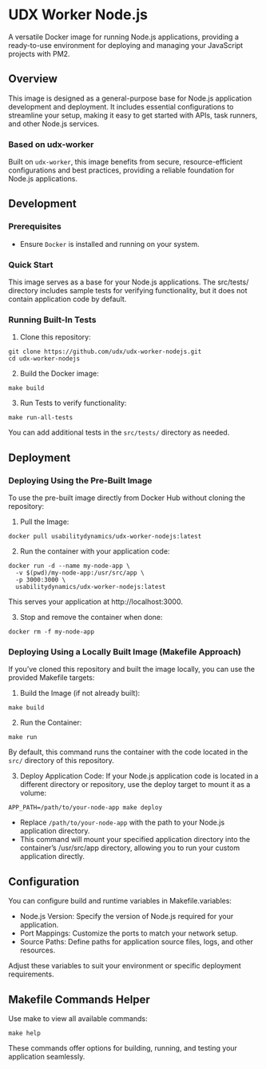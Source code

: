 # UDX Worker Node.js

A versatile Docker image for running Node.js applications, providing a ready-to-use environment for deploying and managing your JavaScript projects with PM2.

## Overview

This image is designed as a general-purpose base for Node.js application development and deployment. It includes essential configurations to streamline your setup, making it easy to get started with APIs, task runners, and other Node.js services.

### Based on udx-worker

Built on `udx-worker`, this image benefits from secure, resource-efficient configurations and best practices, providing a reliable foundation for Node.js applications.

## Development

### Prerequisites

- Ensure `Docker` is installed and running on your system.

### Quick Start

This image serves as a base for your Node.js applications. The src/tests/ directory includes sample tests for verifying functionality, but it does not contain application code by default.

### Running Built-In Tests

1. Clone this repository:

```
git clone https://github.com/udx/udx-worker-nodejs.git
cd udx-worker-nodejs
```

2. Build the Docker image:

```
make build
```

3. Run Tests to verify functionality:

```
make run-all-tests
```

You can add additional tests in the `src/tests/` directory as needed.

## Deployment

### Deploying Using the Pre-Built Image

To use the pre-built image directly from Docker Hub without cloning the repository:

1. Pull the Image:

```
docker pull usabilitydynamics/udx-worker-nodejs:latest
```

2. Run the container with your application code:

```
docker run -d --name my-node-app \
  -v $(pwd)/my-node-app:/usr/src/app \
  -p 3000:3000 \
  usabilitydynamics/udx-worker-nodejs:latest
```

This serves your application at http://localhost:3000.

3. Stop and remove the container when done:

```
docker rm -f my-node-app
```

### Deploying Using a Locally Built Image (Makefile Approach)

If you’ve cloned this repository and built the image locally, you can use the provided Makefile targets:

1. Build the Image (if not already built):

```
make build
```

2. Run the Container:

```
make run
```

By default, this command runs the container with the code located in the `src/` directory of this repository.

3. Deploy Application Code: If your Node.js application code is located in a different directory or repository, use the deploy target to mount it as a volume:

```
APP_PATH=/path/to/your-node-app make deploy
```

- Replace `/path/to/your-node-app` with the path to your Node.js application directory.
- This command will mount your specified application directory into the container’s /usr/src/app directory, allowing you to run your custom application directly.

## Configuration

You can configure build and runtime variables in Makefile.variables:

- Node.js Version: Specify the version of Node.js required for your application.
- Port Mappings: Customize the ports to match your network setup.
- Source Paths: Define paths for application source files, logs, and other resources.

Adjust these variables to suit your environment or specific deployment requirements.

## Makefile Commands Helper

Use make to view all available commands:

```
make help
```

These commands offer options for building, running, and testing your application seamlessly.